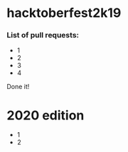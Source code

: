 # hacktoberfest2k19

### List of pull requests:

* 1
* 2
* 3
* 4

Done it!

# 2020 edition

* 1
* 2

